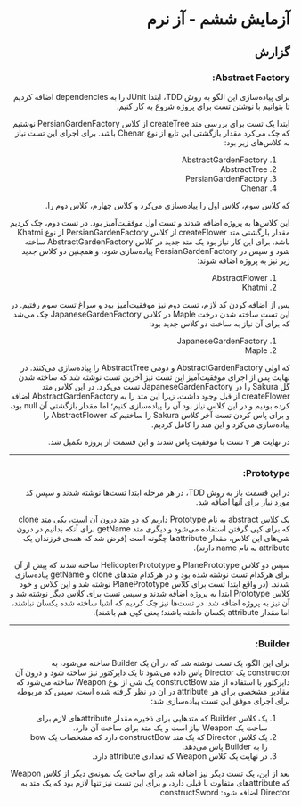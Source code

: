 <div dir="rtl">

# آزمایش ششم - آز نرم 

## گزارش 

### Abstract Factory:
برای پیاده‌سازی این الگو به روش TDD، ابتدا JUnit را به dependencies اضافه کردیم تا بتوانیم با نوشتن تست برای پروژه 
شروع به کار کنیم.

ابتدا یک تست برای بررسی متد createTree از کلاس PersianGardenFactory نوشتیم که چک می‌کرد مقدار بازگشتی این تابع از 
نوع Chenar باشد. برای اجرای این تست نیاز به کلاس‌های زیر بود:

1. AbstractGardenFactory
2. AbstractTree
3. PersianGardenFactory
4. Chenar

که کلاس سوم، کلاس اول را پیاده‌سازی می‌کرد و کلاس چهارم، کلاس دوم را.

این کلاس‌ها به پروژه اضافه شدند و تست اول موفقیت‌آمیز بود.
در تست دوم، چک کردیم مقدار بازگشتی متد createFlower از کلاس PersianGardenFactory از نوع Khatmi باشد. برای این کار 
نیاز بود یک متد جدید در کلاس AbstractGardenFactory ساخته شود و سپس در PersianGardenFactory پیاده‌سازی شود، و همچنین 
دو کلاس جدید زیر نیز به پروژه اضافه شوند:

1. AbstractFlower
2. Khatmi

پس از اضافه کردن کد لازم، تست دوم نیز موفقیت‌آمیز بود و سراغ تست سوم رفتیم. در این تست ساخته شدن درخت Maple در کلاس 
JapaneseGardenFactory چک می‌شد که برای آن نیاز به ساخت دو کلاس جدید بود:

1. JapaneseGardenFactory
2. Maple

که اولی AbstractGardenFactory و دومی AbstractTree را پیاده‌سازی می‌کنند. در نهایت پس از اجرای موفقیت‌آمیز این تست 
نیز آخرین تست نوشته شد که ساخته شدن گل Sakura را در JapaneseGardenFactory تست می‌کرد. در این کلاس متد createFlower 
از قبل وجود داشت، زیرا این متد را به AbstractGardenFactory اضافه کرده بودیم و در این کلاس نیاز بود آن را پیاده‌سازی 
کنیم؛ اما مقدار بازگشتی آن null بود، و برای پاس کردن تست آخر کلاس Sakura را ساختیم که AbstractFlower را پیاده‌سازی 
می‌کرد و این متد را کامل کردیم.

در نهایت هر ۴ تست با موفقیت پاس شدند و این قسمت از پروژه تکمیل شد.

***
### Prototype:
در این قسمت باز به روش TDD، در هر مرحله ابتدا تست‌ها نوشته شدند و سپس کد مورد نیاز برای آنها اضافه شد.

یک کلاس abstract به نام Prototype داریم که دو متد درون آن است، یکی متد clone که برای کپی گرفتن استفاده می‌شود و 
دیگری متد getName برای آنکه بدانیم در درون شی‌های این کلاس، مقدار attributeها چگونه است (فرض شد که همه‌ی فرزندان یک 
attribute به نام name دارند).

سپس دو کلاس PlanePrototype و HelicopterPrototype ساخته شدند که پیش از آن برای هرکدام تست نوشته شده بود و در هرکدام 
متدهای clone و getName پیاده‌سازی شدند. (در واقع ابتدا تست برای کلاس PlanePrototype نوشته شد و این کلاس و خود کلاس 
Prototype ابتدا به پروژه اضافه شدند و سپس تست برای کلاس دیگر نوشته شد و آن نیز به پروژه اضافه شد. در تست‌ها نیز چک 
کردیم که اشیا ساخته شده یکسان نباشند، اما مقدار attribute یکسان داشته باشند؛ یعنی کپی هم باشند).

***
### Builder:
برای این الگو، یک تست نوشته شد که در آن یک Builder ساخته می‌شود، به constructor یک Director پاس داده می‌شود تا یک 
دایرکتور نیز ساخته شود و درون آن دایرکتور با استفاده از متد constructBow یک شی از نوع Weapon ساخته می‌شود که مقادیر 
مشخصی برای هر attribute در آن در نظر گرفته شده است.
سپس کد مربوطه برای اجرای موفق این تست پیاده‌سازی شد:
1. یک کلاس Builder که متدهایی برای ذخیره مقدار attributeهای لازم برای ساخت یک Weapon نیاز است و یک متد برای ساخت آن 
   دارد.
2. یک کلاس Director که یک متد constructBow دارد که مشخصات یک bow را به Builder پاس می‌دهد.
3. در نهایت یک کلاس Weapon که تعدادی attribute دارد.

بعد از این، یک تست دیگر نیز اضافه شد برای ساخت یک نمونه‌ی دیگر از کلاس Weapon که attributeهای متفاوت با قبلی دارد، و 
برای این تست نیز تنها لازم بود که یک متد به Director اضافه شود: constructSword



